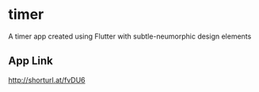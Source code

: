 # timer
A timer app created using Flutter with subtle-neumorphic design elements

## App Link
http://shorturl.at/fvDU6
